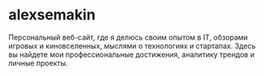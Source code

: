 # alexsemakin
Персональный веб-сайт, где я делюсь своим опытом в IT, обзорами игровых и киновселенных, мыслями о технологиях и стартапах. Здесь вы найдете мои профессиональные достижения, аналитику трендов и личные проекты.
